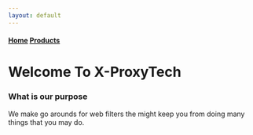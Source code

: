```yaml
---
layout: default
---
```

#### [Home](./)    [Products](./Products.html)

# Welcome To X-ProxyTech


### What is our purpose
We make go arounds for web filters the might keep you from doing many things that you may do.
